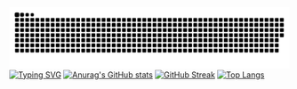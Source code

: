 ![](https://raw.githubusercontent.com/HRYX02/HRYX02/main/assets/github-contribution-grid-snake.svg)
[![Typing SVG](https://readme-typing-svg.demolab.com?font=Fira+Code&weight=700&size=21&pause=1000&color=CCE8CF&center=true&vCenter=true&multiline=true&width=435&lines=%E6%AC%A2%E8%BF%8E%E6%9D%A5%E5%88%B0%E8%B5%AB%E7%84%B6%E7%8E%89%E9%91%AB%E7%9A%84Github)](https://git.io/typing-svg)
[![Anurag's GitHub stats](https://github-readme-stats.vercel.app/api?username=HRYX02)](https://github.com/anuraghazra/github-readme-stats)
[![GitHub Streak](https://streak-stats.demolab.com/?user=HRYX02)](https://git.io/streak-stats)
[![Top Langs](https://github-readme-stats.vercel.app/api/top-langs/?username=HRYX02&layout=compact)](https://github.com/anuraghazra/github-readme-stats)
